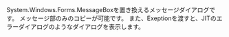 System.Windows.Forms.MessageBoxを置き換えるメッセージダイアログです。
メッセージ部のみのコピーが可能です。
また、Exeptionを渡すと、JITのエラーダイアログのようなダイアログを表示します。